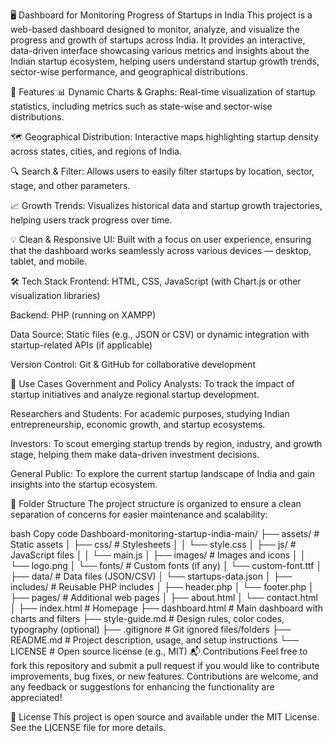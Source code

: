 🖥️ Dashboard for Monitoring Progress of Startups in India
This project is a web-based dashboard designed to monitor, analyze, and visualize the progress and growth of startups across India. It provides an interactive, data-driven interface showcasing various metrics and insights about the Indian startup ecosystem, helping users understand startup growth trends, sector-wise performance, and geographical distributions.

🚀 Features
📊 Dynamic Charts & Graphs: Real-time visualization of startup statistics, including metrics such as state-wise and sector-wise distributions.

🗺️ Geographical Distribution: Interactive maps highlighting startup density across states, cities, and regions of India.

🔍 Search & Filter: Allows users to easily filter startups by location, sector, stage, and other parameters.

📈 Growth Trends: Visualizes historical data and startup growth trajectories, helping users track progress over time.

💡 Clean & Responsive UI: Built with a focus on user experience, ensuring that the dashboard works seamlessly across various devices — desktop, tablet, and mobile.

🛠️ Tech Stack
Frontend: HTML, CSS, JavaScript (with Chart.js or other visualization libraries)

Backend: PHP (running on XAMPP)

Data Source: Static files (e.g., JSON or CSV) or dynamic integration with startup-related APIs (if applicable)

Version Control: Git & GitHub for collaborative development

📌 Use Cases
Government and Policy Analysts: To track the impact of startup initiatives and analyze regional startup development.

Researchers and Students: For academic purposes, studying Indian entrepreneurship, economic growth, and startup ecosystems.

Investors: To scout emerging startup trends by region, industry, and growth stage, helping them make data-driven investment decisions.

General Public: To explore the current startup landscape of India and gain insights into the startup ecosystem.

📁 Folder Structure
The project structure is organized to ensure a clean separation of concerns for easier maintenance and scalability:

bash
Copy code
Dashboard-monitoring-startup-india-main/
├── assets/                     # Static assets
│   ├── css/                    # Stylesheets
│   │   └── style.css
│   ├── js/                     # JavaScript files
│   │   └── main.js
│   ├── images/                 # Images and icons
│   │   └── logo.png
│   └── fonts/                  # Custom fonts (if any)
│       └── custom-font.ttf
│
├── data/                       # Data files (JSON/CSV)
│   └── startups-data.json
│
├── includes/                   # Reusable PHP includes
│   ├── header.php
│   └── footer.php
│
├── pages/                      # Additional web pages
│   ├── about.html
│   └── contact.html
│
├── index.html                  # Homepage
├── dashboard.html              # Main dashboard with charts and filters
├── style-guide.md              # Design rules, color codes, typography (optional)
├── .gitignore                  # Git ignored files/folders
├── README.md                   # Project description, usage, and setup instructions
└── LICENSE                     # Open source license (e.g., MIT)
📬 Contributions
Feel free to fork this repository and submit a pull request if you would like to contribute improvements, bug fixes, or new features. Contributions are welcome, and any feedback or suggestions for enhancing the functionality are appreciated!

📝 License
This project is open source and available under the MIT License. See the LICENSE file for more details.

